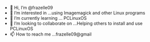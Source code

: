 - 👋 Hi, I’m @frazelle09
- 👀 I’m interested in ...using Imagemagick and other Linux programs
- 🌱 I’m currently learning ... PCLinuxOS
- 💞️ I’m looking to collaborate on ...Helping others to install and use PCLinuxOS
- 📫 How to reach me ...frazelle09@gmail

<!---
frazelle09/frazelle09 is a ✨ special ✨ repository because its `README.md` (this file) appears on your GitHub profile.
You can click the Preview link to take a look at your changes.
--->
